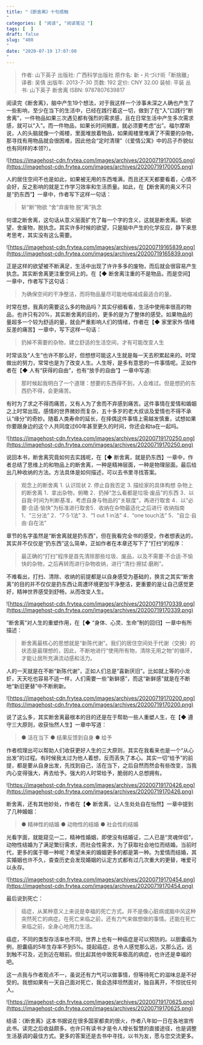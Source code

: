 ```yaml
---
title: "《断舍离》十句感触"
categories: [ "阅读", "阅读笔记 "]
tags: [  ]
draft: false
slug: "408"
date: "2020-07-19 17:07:00"
---
```


> 作者: 山下英子
> 出版社: 广西科学出版社
> 原作名: 新・片づけ術「断捨離」
> 译者: 吴倩
> 出版年: 2013-7-30
> 页数: 192
> 定价: CNY 32.00
> 装帧: 平装
> 丛书: 山下英子 断舍离
> ISBN: 9787807639817

阅读完《断舍离》，脑中产生19个想法，对于我这样一个涉事未深之人确也产生了一些影响，至少在当下的生活中，已经在践行着这一切，做到了在“入”口践行“断舍离”，一件物品如果三次遇见都有强烈的需求感，且在日常生活中产生多次需求感，就可以“入”。而一件物品，如果长时间搁置，就必须要考虑“出”。福尔摩斯说，人的头脑就像一个阁楼，里面堆放着物品，如果阁楼里堆满了不需要的杂物，那寻找有用物品就会很困难，因此他会“定时清理”（《爱情公寓》中的吕子乔貌似也有同样的本领?）。

![https://imagehost-cdn.frytea.com/images/archives/20200719170005.png](https://imagehost-cdn.frytea.com/images/archives/20200719170005.png)

人的居住空间不也是如此，如果被无用的东西堆满，而且还天天都要看着，心情不会好，反之影响的就是工作学习效率和生活质量。如此，在【断舍离的奥义不只是“扔东西”】一章中，作者写下这样一句话：

> 斩“断”物欲
> “舍”弃废物
> 脱“离”执念

何谓之断舍离，这句话从意义层面扩充了每一个字的含义，这就是断舍离。斩欲望，舍废物，脱执念。其实许多时候的欲望，只是脑中产生的化学反应，静下来思考思考，其实没有这么需要。

![https://imagehost-cdn.frytea.com/images/archives/20200719165839.png](https://imagehost-cdn.frytea.com/images/archives/20200719165839.png)

正是这样的欲望被不断满足，生活中出现了许许多多的废物，而后就会很容易产生执念。其实断舍离更注重空间上的。在【◆ 断舍离注重的不是物品，而是空间】一章中，作者写下这句话：

> 为确保空间的干净整洁，而将物品量尽可能地缩减成最适合的量。

时常在想，我真的需要这么多的物品吗？其实仔细看看，生活中使用率很高的物品，也许只有20%，其实断舍离的目的，更多的是为了整体的感受。如果物品的量超多一个较为舒适的量，就会严重影响人们的情绪，作者在【◆ 家里家外·情绪反差的痛苦】一章中，写下这样一句话：

> 扔掉不需要的杂物，建立舒适的生活空间，才有可能改变人生

时常谈及“人生”也许不那么好，但想想可能这人生就是每一天去积累起来的。时常做出的努力，常常也是为了改变人生。人生呀，是多有意思的一件事情呢。正如作者在【◆ 人有“获得的自由”，也有“放手的自由”】一章中写道:

> 那时候起我明白了一个道理：想要的东西得不到，人会难过。但是想扔的东西扔不得，会更痛苦。

有时为了求之不得而痛苦，又有人为了舍而不弃感到痛苦。这件事情在爱情和婚姻之上时常出现。感情的世界微妙而复杂，五十多岁的老大叔谈及爱情也不得不承认“缘分”的奇妙。随着人类寿命的延长，在择偶这件事情上需越发慎重，试想如果你要跟身边的这个人共同度过60年甚至更久的时间，你还会和ta在一起吗。

![https://imagehost-cdn.frytea.com/images/archives/20200719170250.png](https://imagehost-cdn.frytea.com/images/archives/20200719170250.png)

说回本书，断舍离究竟如何去实践呢，在【◆ 断舍离，就是扔东西】一章中，作者总结了思维上的和物品上的断舍离，一种是精神层面，一种是物理层面。最后给出几种收纳的方法。方法具体是如何描述，可以去书里寻找答案。

> 观念上的断舍离 1. 认识现状 2. 停止自我否定 3. 描绘家的具体构想
> 杂物上的断舍离 1．拿出杂物，俯瞰 2．扔掉“怎么看都是垃圾·废品”的东西 3．以自我·时间为判断基准，考虑自身与物品的“关联度”，再进行取舍 4．以“必要·合适·愉快”为标准进行取舍5．收纳在杂物最适化之后进行
> 收纳指南 1．“三分法” 2．“7·5·1法” 3．“1 out 1 in法” 4．“one touch法” 5．“自立·自由·自在法”

章节的名字虽然是“断舍离就是扔东西”，但在我看完全书的感受，作者想表达的，其实并不仅仅是“扔东西”这么简单，正如作者在本章还写下了“打扫”的程序：

> 最正确的“打扫”程序是首先清除那些垃圾、废品，以及不需要·不合适·不愉快的杂物，之后再转而进行杂物收纳，进行“清扫·擦拭·磨刷”。

不难看出，打扫、清除、收纳的前提都是以自身感受为基础的，换言之其实“断舍离”的目的并不仅仅是扔东西让周遭环境更加干净整洁，更重要的是让自己感觉更好，精神世界感受到舒畅，从而改变人生。

![https://imagehost-cdn.frytea.com/images/archives/20200719170339.png](https://imagehost-cdn.frytea.com/images/archives/20200719170339.png)

“断舍离”对人生的重塑作用，在【◆ “身体、心灵、生命”制的回归】一章中有所描述：

> 断舍离最核心的思想就是“新陈代谢”。我们的居住空间处于代谢（交换）的状态是最理想的，因此，不断地进行“使用所有物，清除无用之物”的循环，才能让居所充满流动感和活力。

人的一天就是在不断“新陈代谢”，正如人们总是“喜新厌旧”。比如就上等的小龙虾，天天吃也容易不适一样，人们需要一些“新鲜感”，而这“新鲜感”就是在不断地“新旧更替”中不断刷新。

![https://imagehost-cdn.frytea.com/images/archives/20200719170200.png](https://imagehost-cdn.frytea.com/images/archives/20200719170200.png)

说了这么多，其实断舍离最根本的目的还是在于帮助一些人重塑人生，在【◆ 遵守三大原则，收获怡然人生】一章中写道：

> ● 活在当下
> ● 结果反馈到自身
> ● 给予

作者梳理出可以帮助人们收获更好人生的三大原则，其实在我看来也是一个“从心出发”的过程。有时候我太过为他人着想，反而丢失了本心。其实一切“给予”的前提，都是要从自身出发，先找到自己，活在当下，之后自然而然会有些改变，当我内心变得强大，再去给予。强大的人时常给予，脆弱的人总想拥有。

![https://imagehost-cdn.frytea.com/images/archives/20200719170426.png](https://imagehost-cdn.frytea.com/images/archives/20200719170426.png)

断舍离，还有其他妙处，作者在【◆ 断舍离，让人生处处自在怡然】一章中提到了几种婚姻：

> ● 精神性的结婚
> ● 动物性的结婚
> ● 社会性的结婚

光看字面，就能窥见一二，精神性婚姻，即使没有结婚证，二人已是“灵魂伴侣”，动物性结婚为了满足繁衍需求，而社会性需求，为了获取社会地位而结婚。当前时代，更多的属于哪一种呢？希望未来的婚姻更多的都是第一种。为爱情而结婚，其实婚姻也许不久，查查历史会发现婚姻的认定方式都有过几次重大的更替，唯爱可以永存。

![https://imagehost-cdn.frytea.com/images/archives/20200719170454.png](https://imagehost-cdn.frytea.com/images/archives/20200719170454.png)

最后说到死亡：

> 癌症，从某种意义上来说是幸福的死亡方式。并不是像心脏病或脑中风这种突然死亡的病症。在死亡来临之前，还有力气来做想做的事情。还能在死亡来临之前，全身心地用力生活。

癌症，不同的类型存活率也不同，世界上也有一种癌症是可以预防的。以胆囊癌为例，胆囊癌的5年生存率不到5%。提起癌症，总令人感觉那么远，又那么近。远到触不可及，近到近在眼前。但比起其他中致死率极高的病症，也许还是幸福的吧。

这一点我与作者观点不一，虽说还有力气可以做事情，但等待死亡的滋味总是不好受的。我想如果有一天自己面对死亡，我会选择坦然面对，独自离开，不惊扰任何人。

![https://imagehost-cdn.frytea.com/images/archives/20200719170625.png](https://imagehost-cdn.frytea.com/images/archives/20200719170625.png)

结语：《断舍离》这本书据说在很多国家都卖的很火，作者八年如一日在各地宣传此书。读完之后收益颇多。也许只有读书才是令人增长智慧的直接途径，也是调整生活基调的最佳方式。更多的答案还是去书中寻找，以书为友，愿与您交流更多。